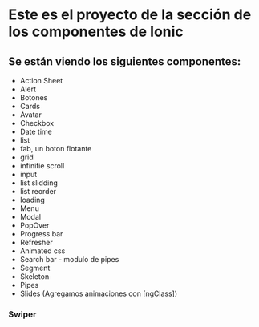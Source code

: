 # Este es el proyecto de la sección de los componentes de Ionic

## Se están viendo los siguientes componentes: 

- Action Sheet
- Alert
- Botones
- Cards
- Avatar
- Checkbox
- Date time
- list
- fab, un boton flotante 
- grid
- infinitie scroll
- input 
- list slidding
- list reorder 
- loading
- Menu
- Modal 
- PopOver
- Progress bar
- Refresher
- Animated css
- Search bar - modulo de pipes
- Segment
- Skeleton 
- Pipes
- Slides (Agregamos animaciones con [ngClass])


### Swiper